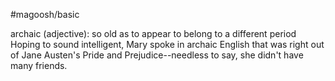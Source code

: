 #magoosh/basic

archaic (adjective): so old as to appear to belong to a different period 
Hoping to sound intelligent, Mary spoke in archaic English that was right out of Jane Austen's Pride and 
Prejudice--needless to say, she didn't have many friends. 
